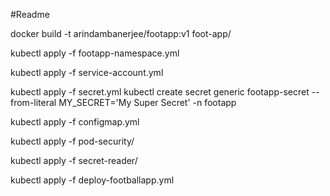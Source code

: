 
#Readme


docker build -t arindambanerjee/footapp:v1 foot-app/

kubectl apply -f footapp-namespace.yml

kubectl apply -f service-account.yml

kubectl apply -f secret.yml
kubectl create secret generic footapp-secret --from-literal MY_SECRET='My Super Secret' -n footapp

kubectl apply -f configmap.yml

kubectl apply -f pod-security/

kubectl apply -f secret-reader/

kubectl apply -f deploy-footballapp.yml